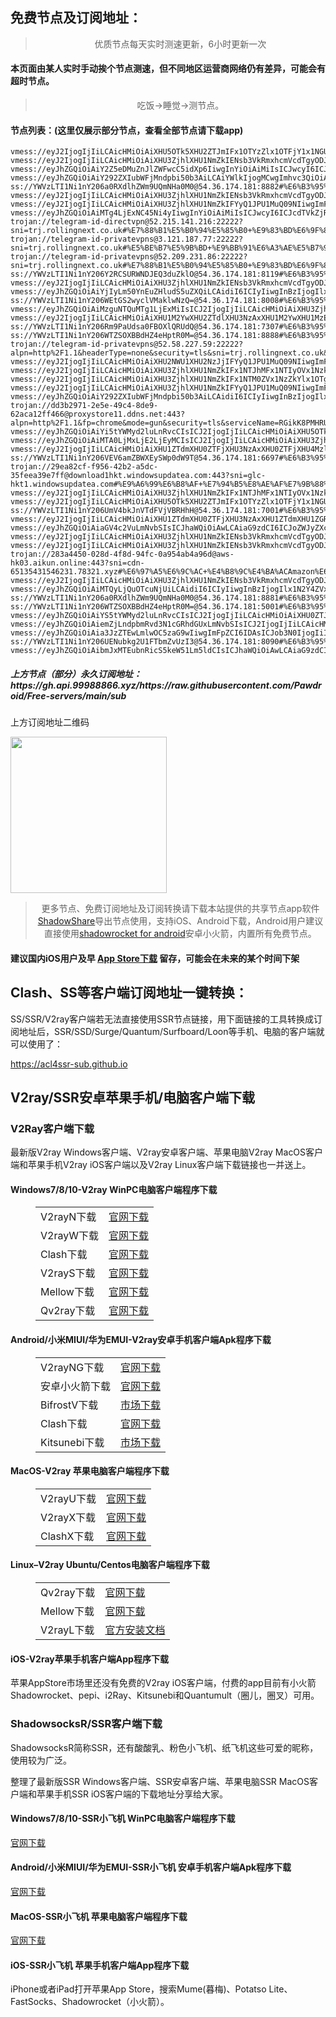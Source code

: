 
<h2>免费节点及订阅地址：</h2>
<blockquote>
<p style="text-align: center;">优质节点每天实时测速更新，6小时更新一次</p>
</blockquote>
<h4>本页面由某人实时手动挨个节点测速，但不同地区运营商网络仍有差异，可能会有超时节点。</h4>
<blockquote>
<p style="text-align: center;">吃饭->睡觉->测节点。</p>
</blockquote>
<h4>节点列表：(这里仅展示部分节点，查看全部节点请下载app)</h4>

```vmess://eyJ2IjogIjIiLCAicHMiOiAiXHU3ZjhlXHU1NmZkIENsb3VkRmxhcmVcdTgyODJcdTcwYjkiLCAiYWRkIjogIjE5OC40MS4yMjMuMjE1IiwgInBvcnQiOiA4MCwgImlkIjogIjJhNjgzYTU0LWYwOTgtNGQ5OC05MmZjLTc2MmI4NWQ5MDdiOSIsICJhaWQiOiAwLCAic2N5IjogImF1dG8iLCAibmV0IjogIndzIiwgImhvc3QiOiAic3Nyc3ViLnYwMDQuc3Nyc3ViLmNvbSIsICJwYXRoIjogIi9hcGkvdjMvZG93bmxvYWQuZ2V0RmlsZSIsICJ0bHMiOiAiIn0=
vmess://eyJ2IjogIjIiLCAicHMiOiAiXHU5OTk5XHU2ZTJmIFx1OTYzZlx1OTFjY1x1NGU5MSIsICJhZGQiOiAibmljZTIueG4tdzF5dThvLnh5eiIsICJwb3J0IjogIjgwIiwgInR5cGUiOiAibm9uZSIsICJpZCI6ICJhNTMxOWJhYS1lODQ2LTQzYzctOTFjMi1kNjdhMWUzMDdjOGIiLCAiYWlkIjogIjAiLCAibmV0IjogIndzIiwgInBhdGgiOiAiLyIsICJob3N0IjogImljdTIubWFjMndpbi50b3AiLCAidGxzIjogIiJ9
vmess://eyJ2IjogIjIiLCAicHMiOiAiXHU3ZjhlXHU1NmZkIENsb3VkRmxhcmVcdTgyODJcdTcwYjkiLCAiYWRkIjogIjEwNC4yMS40MC4xNjIiLCAicG9ydCI6IDQ0MywgImFpZCI6IDAsICJzY3kiOiAiYXV0byIsICJuZXQiOiAid3MiLCAidHlwZSI6ICJub25lIiwgInRscyI6ICJ0bHMiLCAiaWQiOiAiZDE5NmNjYzktZGI0Mi00NzVkLWE3ZTQtN2MyN2E2YTMyNmQxIiwgImhvc3QiOiAiYmUxLnh2MnJheS5uZXQiLCAicGF0aCI6ICIvdm1lc3MifQ==
vmess://eyJhZGQiOiAiY2Z5eDMuZnJlZWFwcC5idXp6IiwgInYiOiAiMiIsICJwcyI6ICJcdTdmOGVcdTU2ZmRcdTUyYTBcdTUyMjlcdTc5OGZcdTVjM2NcdTRlOWFcdTVkZGVcdTU3MjNcdTUxNGJcdTYyYzlcdTYyYzkgXHU4MTdlXHU4YmFmXHU0ZTkxIiwgInBvcnQiOiA4MCwgImlkIjogImE1MzE5YmFhLWU4NDYtNDNjNy05MWMyLWQ2N2ExZTMwN2M4YiIsICJhaWQiOiAiMCIsICJuZXQiOiAid3MiLCAidHlwZSI6ICIiLCAiaG9zdCI6ICJpY3UyLm1hYzJ3aW4udG9wIiwgInBhdGgiOiAiLyIsICJ0bHMiOiAiIn0=
vmess://eyJhZGQiOiAiY292ZXIubWFjMndpbi50b3AiLCAiYWlkIjogMCwgImhvc3QiOiAiaWN1Lm1hYzJ3aW4udG9wIiwgImlkIjogIjY1YWUzNWQxLTAxYjgtNDJlNC04MzczLTAwZDAxNjIzYzZlZCIsICJuZXQiOiAid3MiLCAicGF0aCI6ICIvIiwgInBvcnQiOiA4MDgwLCAicHMiOiAiXHU0ZTJkXHU1NmZkIFx1OTYzZlx1OTFjY1x1NGU5MSIsICJ0bHMiOiAiIiwgInR5cGUiOiAiYXV0byIsICJzZWN1cml0eSI6ICJhdXRvIiwgInNraXAtY2VydC12ZXJpZnkiOiB0cnVlLCAic25pIjogIiJ9
ss://YWVzLTI1Ni1nY206a0RXdlhZWm9UQmNHa0M0@54.36.174.181:8882#%E6%B3%95%E5%9B%BD+%E6%A0%BC%E6%8B%89%E6%B2%83%E5%88%A9%E8%AE%B7OVH%E6%95%B0%E6%8D%AE%E4%B8%AD%E5%BF%83
vmess://eyJ2IjogIjIiLCAicHMiOiAiXHU3ZjhlXHU1NmZkIENsb3VkRmxhcmVcdTgyODJcdTcwYjkiLCAiYWRkIjogInY0LmNmbm9kZS5ldS5vcmciLCAicG9ydCI6ICI4MCIsICJ0eXBlIjogIm5vbmUiLCAiaWQiOiAiOWVkYjVjNzctODgxOC00NzgwLTljZWYtZDgxYjdlMmQ5MzJiIiwgImFpZCI6ICIwIiwgIm5ldCI6ICJ3cyIsICJwYXRoIjogIi8iLCAiaG9zdCI6ICJ1c3l4LjY1MTU2OC54eXoiLCAidGxzIjogIiJ9
vmess://eyJ2IjogIjIiLCAicHMiOiAiXHU3ZjhlXHU1NmZkIFYyQ1JPU1MuQ09NIiwgImFkZCI6ICIxNDYuMTkwLjg1LjkzIiwgInBvcnQiOiAiMjU1OTYiLCAiYWlkIjogMCwgInNjeSI6ICJhdXRvIiwgIm5ldCI6ICJ3cyIsICJ0eXBlIjogIm5vbmUiLCAidGxzIjogIiIsICJpZCI6ICJhMjEwYWRiOC1lMjYyLTQ5NWYtY2RlOS1kZDdiNmI0OGQ0YWEiLCAic25pIjogIiIsICJob3N0IjogIm1lZGlhLWV4cDEubGljZG4uY29tIiwgInBhdGgiOiAiL2h5amZnYmRoayJ9
vmess://eyJhZGQiOiAiMTg4LjExNC45Ni4yIiwgInYiOiAiMiIsICJwcyI6ICJcdTVkZjRcdTg5N2ZcdTU3MjNcdTRmZGRcdTdmNTcgQ2xvdWRGbGFyZVx1ODI4Mlx1NzBiOSIsICJwb3J0IjogNDQzLCAiaWQiOiAiMDNmY2M2MTgtYjkzZC02Nzk2LTZhZWQtOGEzOGM5NzVkNTgxIiwgImFpZCI6ICIxIiwgIm5ldCI6ICJ3cyIsICJ0eXBlIjogIiIsICJob3N0IjogIm9waGVsaWEubW9tIiwgInBhdGgiOiAibGlua3Z3cyIsICJ0bHMiOiAidGxzIn0=
trojan://telegram-id-directvpn@52.215.141.216:22222?sni=trj.rollingnext.co.uk#%E7%88%B1%E5%B0%94%E5%85%B0+%E9%83%BD%E6%9F%8F%E6%9E%97Amazon%E6%95%B0%E6%8D%AE%E4%B8%AD%E5%BF%83
trojan://telegram-id-privatevpns@3.121.187.77:22222?sni=trj.rollingnext.co.uk#%E5%BE%B7%E5%9B%BD+%E9%BB%91%E6%A3%AE%E5%B7%9E%E6%B3%95%E5%85%B0%E5%85%8B%E7%A6%8FAMazon%E6%95%B0%E6%8D%AE%E4%B8%AD%E5%BF%83
trojan://telegram-id-privatevpns@52.209.231.86:22222?sni=trj.rollingnext.co.uk#%E7%88%B1%E5%B0%94%E5%85%B0+%E9%83%BD%E6%9F%8F%E6%9E%97Amazon%E6%95%B0%E6%8D%AE%E4%B8%AD%E5%BF%83
ss://YWVzLTI1Ni1nY206Y2RCSURWNDJEQ3duZklO@54.36.174.181:8119#%E6%B3%95%E5%9B%BD+%E6%A0%BC%E6%8B%89%E6%B2%83%E5%88%A9%E8%AE%B7OVH%E6%95%B0%E6%8D%AE%E4%B8%AD%E5%BF%83
vmess://eyJ2IjogIjIiLCAicHMiOiAiXHU3ZjhlXHU1NmZkIENsb3VkRmxhcmVcdTgyODJcdTcwYjkiLCAiYWRkIjogInNpbmdhcG9yZS5jb20iLCAicG9ydCI6ICI4MCIsICJ0eXBlIjogIm5vbmUiLCAiaWQiOiAiMmE2ODNhNTQtZjA5OC00ZDk4LTkyZmMtNzYyYjg1ZDkwN2I5IiwgImFpZCI6ICIwIiwgIm5ldCI6ICJ3cyIsICJwYXRoIjogIi9hcGkvdjMvZG93bmxvYWQuZ2V0RmlsZSIsICJob3N0IjogInNzcnN1Yi52MDA1LnNzcnN1Yi5jb20iLCAidGxzIjogIiJ9
vmess://eyJhZGQiOiAiYjIyLm50YnEuZHludS5uZXQiLCAidiI6ICIyIiwgInBzIjogIlx1NTNmMFx1NmU3ZVx1NzcwMVx1NjViMFx1NTMxN1x1NWUwMiBcdTRlMmRcdTUzNGVcdTc1MzVcdTRmZTEiLCAicG9ydCI6IDQ0MywgImlkIjogIjQ3MjdhZDBhLTRiNTItNGIwMS1iYjM2LThiNDNlZjE1ZDExYyIsICJhaWQiOiAiMCIsICJuZXQiOiAid3MiLCAidHlwZSI6ICIiLCAiaG9zdCI6ICJiMjIubnRicS5keW51Lm5ldCIsICJwYXRoIjogIi9iMjIiLCAidGxzIjogInRscyJ9
ss://YWVzLTI1Ni1nY206WEtGS2wyclVMaklwNzQ=@54.36.174.181:8008#%E6%B3%95%E5%9B%BD+%E6%A0%BC%E6%8B%89%E6%B2%83%E5%88%A9%E8%AE%B7OVH%E6%95%B0%E6%8D%AE%E4%B8%AD%E5%BF%83
vmess://eyJhZGQiOiAiMzguNTQuMTg1LjExMiIsICJ2IjogIjIiLCAicHMiOiAiXHU3ZjhlXHU1NmZkIFx1NTM0ZVx1NzZkYlx1OTg3ZkNvZ2VudFx1OTAxYVx1NGZlMVx1NTE2Y1x1NTNmOCIsICJwb3J0IjogMzAwMDAsICJpZCI6ICI0MTgwNDhhZi1hMjkzLTRiOTktOWIwYy05OGNhMzU4MGRkMjQiLCAiYWlkIjogIjY0IiwgIm5ldCI6ICJ3cyIsICJ0eXBlIjogIiIsICJob3N0IjogInd3dy43MzY2NDk5OS54eXoiLCAicGF0aCI6ICIvcGF0aC8xNzAxMDkxMTMzNDA5IiwgInRscyI6ICJ0bHMifQ==
vmess://eyJ2IjogIjIiLCAicHMiOiAiXHU1M2YwXHU2ZTdlXHU3NzAxXHU1M2YwXHU1MzE3XHU1ZTAyIFx1NGUyZFx1NTM0ZVx1NzUzNVx1NGZlMSIsICJhZGQiOiAiYjIxLm50YnEuZHludS5uZXQiLCAicG9ydCI6ICI0NDMiLCAiYWlkIjogMCwgInNjeSI6ICJhdXRvIiwgIm5ldCI6ICJ3cyIsICJ0eXBlIjogIm5vbmUiLCAidGxzIjogInRscyIsICJpZCI6ICI0NzI3YWQwYS00YjUyLTRiMDEtYmIzNi04YjQzZWYxNWQxMWMiLCAic25pIjogIiIsICJob3N0IjogIiIsICJwYXRoIjogIi9iMjEifQ==
ss://YWVzLTI1Ni1nY206Rm9PaUdsa0FBOXlQRUdQ@54.36.174.181:7307#%E6%B3%95%E5%9B%BD+%E6%A0%BC%E6%8B%89%E6%B2%83%E5%88%A9%E8%AE%B7OVH%E6%95%B0%E6%8D%AE%E4%B8%AD%E5%BF%83
ss://YWVzLTI1Ni1nY206WTZSOXBBdHZ4eHptR0M=@54.36.174.181:8888#%E6%B3%95%E5%9B%BD+%E6%A0%BC%E6%8B%89%E6%B2%83%E5%88%A9%E8%AE%B7OVH%E6%95%B0%E6%8D%AE%E4%B8%AD%E5%BF%83
trojan://telegram-id-privatevpns@52.58.227.59:22222?alpn=http%2F1.1&headerType=none&security=tls&sni=trj.rollingnext.co.uk&type=tcp#%E5%BE%B7%E5%9B%BD+%E9%BB%91%E6%A3%AE%E5%B7%9E%E6%B3%95%E5%85%B0%E5%85%8B%E7%A6%8FAmazon%E6%95%B0%E6%8D%AE%E4%B8%AD%E5%BF%83
vmess://eyJ2IjogIjIiLCAicHMiOiAiXHU2NWU1XHU2NzJjIFYyQ1JPU1MuQ09NIiwgImFkZCI6ICJrcnNlMTAuaXA4LnNob3AiLCAicG9ydCI6ICIyNTM2MSIsICJ0eXBlIjogImF1dG8iLCAiaWQiOiAiYTVkZTVlYjMtNTc2MC00ODhhLTkyMTEtZTVmYmQ5Mzg4OTA1IiwgImFpZCI6ICIwIiwgIm5ldCI6ICJ0Y3AiLCAicGF0aCI6ICIvIiwgImhvc3QiOiAia3JzZTEwLmlwOC5zaG9wIiwgInRscyI6ICIifQ==
vmess://eyJ2IjogIjIiLCAicHMiOiAiXHU3ZjhlXHU1NmZkIFx1NTJhMFx1NTIyOVx1Nzk4Zlx1NWMzY1x1NGU5YVx1NWRkZVx1NTcyM1x1NTE0Ylx1NjJjOVx1NjJjOVx1OTYzZlx1OTFjY1x1NGU5MSIsICJhZGQiOiAiNDcuMjU0LjEyMS42OCIsICJwb3J0IjogIjgwIiwgImlkIjogImM3NzhmYzhkLWNlMmYtNGNkMy1hOTQ5LTFiOTkwOTFjNDFkYSIsICJhaWQiOiAiMCIsICJzY3kiOiAiYXV0byIsICJuZXQiOiAid3MiLCAidHlwZSI6ICJub25lIiwgImhvc3QiOiAiIiwgInBhdGgiOiAiL09GZ2xiY1dROFAzZEpVQTd5ZiIsICJ0bHMiOiAiIiwgInNuaSI6ICIiLCAiYWxwbiI6ICIifQ==
vmess://eyJ2IjogIjIiLCAicHMiOiAiXHU3ZjhlXHU1NmZkIFx1NTM0ZVx1NzZkYlx1OTg3ZkNvZ2VudFx1OTAxYVx1NGZlMVx1NTE2Y1x1NTNmOCIsICJhZGQiOiAiMzguNTQuMTg1LjExMSIsICJwb3J0IjogIjMwMDAwIiwgInR5cGUiOiAibm9uZSIsICJpZCI6ICI0MTgwNDhhZi1hMjkzLTRiOTktOWIwYy05OGNhMzU4MGRkMjQiLCAiYWlkIjogIjY0IiwgIm5ldCI6ICJ3cyIsICJwYXRoIjogIi9wYXRoLzE3MDA2NTc2MjUxODEiLCAiaG9zdCI6ICJ3d3cuNzM2NjQ5OTkueHl6IiwgInRscyI6ICJ0bHMifQ==
vmess://eyJ2IjogIjIiLCAicHMiOiAiXHU3ZjhlXHU1NmZkIFYyQ1JPU1MuQ09NIiwgImFkZCI6ICJoZXhzZW4uY29tIiwgInBvcnQiOiA0NDMsICJhaWQiOiAwLCAic2N5IjogImF1dG8iLCAibmV0IjogIndzIiwgInR5cGUiOiAibm9uZSIsICJ0bHMiOiAidGxzIiwgImlkIjogImRlMDRhZGQ5LTVjNjgtOGJhYi05NTBjLTA4Y2Q1MzIwZGYxOCIsICJzbmkiOiAiIiwgImhvc3QiOiAiaGVicmV3LXN0cmV0Y2gtdGVzdGltb25pYWxzLWF0aGxldGVzLnRyeWNsb3VkZmxhcmUuY29tIiwgInBhdGgiOiAiL2FyZ28tdm1lc3M/ZWQ9MjA0OCJ9
vmess://eyJhZGQiOiAiY292ZXIubWFjMndpbi50b3AiLCAidiI6ICIyIiwgInBzIjogIlx1OTk5OVx1NmUyZiBcdTk2M2ZcdTkxY2NcdTRlOTEiLCAicG9ydCI6IDgwODAsICJpZCI6ICI2NWFlMzVkMS0wMWI4LTQyZTQtODM3My0wMGQwMTYyM2M2ZWQiLCAiYWlkIjogIjAiLCAibmV0IjogIndzIiwgInR5cGUiOiAiIiwgImhvc3QiOiAiaWN1Lm1hYzJ3aW4udG9wIiwgInBhdGgiOiAiLyIsICJ0bHMiOiAiIn0=
trojan://dd3b2971-2e5e-49c4-8de9-62aca12ff466@proxystore11.ddns.net:443?alpn=http%2F1.1&fp=chrome&mode=gun&security=tls&serviceName=RGikK8PMHRUZX8MrGWVN1ct9nq&sni=cdn.miladfaryad.cf&type=grpc#%E7%BE%8E%E5%9B%BD+CloudFlare%E8%8A%82%E7%82%B9
vmess://eyJhZGQiOiAiYi5tYWMyd2luLnRvcCIsICJ2IjogIjIiLCAicHMiOiAiXHU5OTk5XHU2ZTJmIFx1OTYzZlx1OTFjY1x1NGU5MSIsICJwb3J0IjogODA4MCwgImlkIjogIjY1YWUzNWQxLTAxYjgtNDJlNC04MzczLTAwZDAxNjIzYzZlZCIsICJhaWQiOiAiMCIsICJuZXQiOiAid3MiLCAidHlwZSI6ICIiLCAiaG9zdCI6ICJpY3UubWFjMndpbi50b3AiLCAicGF0aCI6ICIvIiwgInRscyI6ICIifQ==
vmess://eyJhZGQiOiAiMTA0LjMxLjE2LjEyMCIsICJ2IjogIjIiLCAicHMiOiAiXHU3ZjhlXHU1NmZkIFYyQ1JPU1MuQ09NIiwgInBvcnQiOiA4NDQzLCAiaWQiOiAiMWNlYzFlYmMtYjQ4OS00NzY5LWYyZDktZTA3OWI1ODMyYTYwIiwgImFpZCI6ICIwIiwgIm5ldCI6ICJ3cyIsICJ0eXBlIjogIiIsICJob3N0IjogImNsb3VkY29uZWFhYS5nb3Jnb3JjaGlja2VuLm9uZSIsICJwYXRoIjogIi9jbG91ZGNvbmVhYWEiLCAidGxzIjogInRscyJ9
vmess://eyJ2IjogIjIiLCAicHMiOiAiXHU1ZTdmXHU0ZTFjXHU3NzAxXHU0ZTFjXHU4MzllXHU1ZTAyIFx1NzlmYlx1NTJhOCIsICJhZGQiOiAiMTgzLjIzMi4yMzguNzciLCAicG9ydCI6ICIzNTA0IiwgImlkIjogImFiNTM3MTk1LWI3NGMtM2RmNS1hM2ExLWQ1MDQzNDVlODBiYiIsICJhaWQiOiAiMCIsICJzY3kiOiAiYXV0byIsICJuZXQiOiAidGNwIiwgInR5cGUiOiAibm9uZSIsICJob3N0IjogIiIsICJwYXRoIjogIiIsICJ0bHMiOiAiIiwgInNuaSI6ICIiLCAiYWxwbiI6ICIifQ==
ss://YWVzLTI1Ni1nY206VEV6amZBWXEySWp0dW9T@54.36.174.181:6697#%E6%B3%95%E5%9B%BD+%E6%A0%BC%E6%8B%89%E6%B2%83%E5%88%A9%E8%AE%B7OVH%E6%95%B0%E6%8D%AE%E4%B8%AD%E5%BF%83
trojan://29ea82cf-f956-42b2-a5dc-35feea39e7ff@download1hkt.windowsupdatea.com:443?sni=glc-hkt1.windowsupdatea.com#%E9%A6%99%E6%B8%AF+%E7%94%B5%E8%AE%AF%E7%9B%88%E7%A7%91%E6%9C%89%E9%99%90%E5%85%AC%E5%8F%B8
vmess://eyJ2IjogIjIiLCAicHMiOiAiXHU3ZjhlXHU1NmZkIFx1NTJhMFx1NTIyOVx1Nzk4Zlx1NWMzY1x1NGU5YVx1NWRkZVx1NTcyM1x1NTE0Ylx1NjJjOVx1NjJjOVx1OTYzZlx1OTFjY1x1NGU5MSIsICJhZGQiOiAiNDcuODkuMjI5LjIwMSIsICJwb3J0IjogODAsICJhaWQiOiAwLCAic2N5IjogImF1dG8iLCAibmV0IjogIndzIiwgInR5cGUiOiAibm9uZSIsICJ0bHMiOiAiIiwgImlkIjogIjBkY2U4YjdlLTQxODktNDI3Yi05NWI3LTkzZmM1NWQyNTExNSIsICJzbmkiOiAiIiwgImhvc3QiOiAiIiwgInBhdGgiOiAiL1B4Y1lsRElIdHYzR3RzQmZobTFBYWF5SVYifQ==
vmess://eyJ2IjogIjIiLCAicHMiOiAiXHU5OTk5XHU2ZTJmIFx1OTYzZlx1OTFjY1x1NGU5MSIsICJhZGQiOiAiY20zLnhuLXcxeXU4by54eXoiLCAicG9ydCI6ICI4MCIsICJhaWQiOiAwLCAic2N5IjogImF1dG8iLCAibmV0IjogIndzIiwgInR5cGUiOiAibm9uZSIsICJ0bHMiOiAiIiwgImlkIjogImU3NTllYWRjLThlNzEtNDdiMC04NzRlLTg3MWUzZDhkYzMxZSIsICJzbmkiOiAiIiwgImhvc3QiOiAiaWN1My5tYWMyd2luLnRvcCIsICJwYXRoIjogIi8ifQ==
ss://YWVzLTI1Ni1nY206UmV4bkJnVTdFVjVBRHhH@54.36.174.181:7001#%E6%B3%95%E5%9B%BD+%E6%A0%BC%E6%8B%89%E6%B2%83%E5%88%A9%E8%AE%B7OVH%E6%95%B0%E6%8D%AE%E4%B8%AD%E5%BF%83
vmess://eyJ2IjogIjIiLCAicHMiOiAiXHU1ZTdmXHU0ZTFjXHU3NzAxXHU1ZTdmXHU1ZGRlXHU1ZTAyIFx1NzlmYlx1NTJhOCIsICJhZGQiOiAiMTgzLjIzMy4xODcuMjE0IiwgInBvcnQiOiAiNTA5NjUiLCAiaWQiOiAiNDE4MDQ4YWYtYTI5My00Yjk5LTliMGMtOThjYTM1ODBkZDI0IiwgImFpZCI6ICI2NCIsICJzY3kiOiAiYXV0byIsICJuZXQiOiAidGNwIiwgInR5cGUiOiAibm9uZSIsICJob3N0IjogIiIsICJwYXRoIjogIiIsICJ0bHMiOiAiIiwgInNuaSI6ICIiLCAiYWxwbiI6ICIifQ==
vmess://eyJhZGQiOiAiaGV4c2VuLmNvbSIsICJhaWQiOiAwLCAiaG9zdCI6ICJoZWJyZXctc3RyZXRjaC10ZXN0aW1vbmlhbHMtYXRobGV0ZXMudHJ5Y2xvdWRmbGFyZS5jb20iLCAiaWQiOiAiZGUwNGFkZDktNWM2OC04YmFiLTk1MGMtMDhjZDUzMjBkZjE4IiwgIm5ldCI6ICJ3cyIsICJwYXRoIjogIi9hcmdvLXZtZXNzP2VkPTIwNDgiLCAicG9ydCI6IDQ0MywgInBzIjogIlx1N2Y4ZVx1NTZmZCBWMkNST1NTLkNPTSIsICJ0bHMiOiAidGxzIiwgInR5cGUiOiAiYXV0byIsICJzZWN1cml0eSI6ICJhdXRvIiwgInNraXAtY2VydC12ZXJpZnkiOiB0cnVlLCAic25pIjogIiJ9
vmess://eyJ2IjogIjIiLCAicHMiOiAiXHU3ZjhlXHU1NmZkIENsb3VkRmxhcmVcdTgyODJcdTcwYjkiLCAiYWRkIjogImNwMi5jb2xhY2xvdWQuc2l0ZSIsICJwb3J0IjogMjA4NiwgImFpZCI6IDAsICJzY3kiOiAiYXV0byIsICJuZXQiOiAid3MiLCAidHlwZSI6ICJub25lIiwgInRscyI6ICIiLCAiaWQiOiAiYmFmODMxODEtNDYzMy00NzQ5LTllNDUtMTRlZGRlN2VmNDYyIiwgImhvc3QiOiAiY2YtbmxzLmNvbGFjbG91ZC5zaXRlIiwgInBhdGgiOiAiL3Nzc2RkZCJ9
vmess://eyJ2IjogIjIiLCAicHMiOiAiXHU3ZjhlXHU1NmZkIENsb3VkRmxhcmVcdTgyODJcdTcwYjkiLCAiYWRkIjogInpmYy53aW5kb3dzdXBkYXRlMS5jb20iLCAicG9ydCI6ICI4MDgwIiwgImlkIjogIjllZGI1Yzc3LTg4MTgtNDc4MC05Y2VmLWQ4MWI3ZTJkOTMyYiIsICJhaWQiOiAiMCIsICJzY3kiOiAiYXV0byIsICJuZXQiOiAid3MiLCAidHlwZSI6ICJub25lIiwgImhvc3QiOiAia3J5eC42NTE1NjgueHl6IiwgInBhdGgiOiAiLyIsICJ0bHMiOiAiIiwgInNuaSI6ICIifQ==
trojan://283a4450-028d-4f8d-94fc-0a954ab4a96d@aws-hk03.aikun.online:443?sni=cdn-65135431546231.78321.xyz#%E6%97%A5%E6%9C%AC+%E4%B8%9C%E4%BA%ACAmazon%E6%95%B0%E6%8D%AE%E4%B8%AD%E5%BF%83
vmess://eyJ2IjogIjIiLCAicHMiOiAiXHU3ZjhlXHU1NmZkIENsb3VkRmxhcmVcdTgyODJcdTcwYjkiLCAiYWRkIjogImh5dHJvbi5pbyIsICJwb3J0IjogIjgwODAiLCAidHlwZSI6ICJub25lIiwgImlkIjogIjAxMGMyNjVmLTU0NTUtNDE0MS1jYTIzLTRkNjkzNTdkZWQwZCIsICJhaWQiOiAiMCIsICJuZXQiOiAid3MiLCAicGF0aCI6ICIvIiwgImhvc3QiOiAiYWt0dy5kYW96aGFuZy5sb3ZlIiwgInRscyI6ICIifQ==
vmess://eyJhZGQiOiAiMTQyLjQuOTcuNjUiLCAidiI6ICIyIiwgInBzIjogIlx1N2Y4ZVx1NTZmZCBcdTUyYTBcdTUyMjlcdTc5OGZcdTVjM2NcdTRlOWFcdTVkZGVcdTU3MjNcdTRmNTVcdTU4NWVQRUcgVEVDSCIsICJwb3J0IjogMzAwMDAsICJpZCI6ICI0MTgwNDhhZi1hMjkzLTRiOTktOWIwYy05OGNhMzU4MGRkMjQiLCAiYWlkIjogIjY0IiwgIm5ldCI6ICJ3cyIsICJ0eXBlIjogIiIsICJob3N0IjogInd3dy4zOTgzODI2Ni54eXoiLCAicGF0aCI6ICIvcGF0aC8xNjk5NjI0NzIzMjEzIiwgInRscyI6ICJ0bHMiLCAic25pIjogIiIsICJhbHBuIjogIiIsICJmcCI6ICIiLCAic2N5IjogIiJ9
ss://YWVzLTI1Ni1nY206a0RXdlhZWm9UQmNHa0M0@54.36.174.181:8881#%E6%B3%95%E5%9B%BD+%E6%A0%BC%E6%8B%89%E6%B2%83%E5%88%A9%E8%AE%B7OVH%E6%95%B0%E6%8D%AE%E4%B8%AD%E5%BF%83
ss://YWVzLTI1Ni1nY206WTZSOXBBdHZ4eHptR0M=@54.36.174.181:5001#%E6%B3%95%E5%9B%BD+%E6%A0%BC%E6%8B%89%E6%B2%83%E5%88%A9%E8%AE%B7OVH%E6%95%B0%E6%8D%AE%E4%B8%AD%E5%BF%83
vmess://eyJhZGQiOiAiYS5tYWMyd2luLnRvcCIsICJ2IjogIjIiLCAicHMiOiAiXHU0ZTJkXHU1NmZkIFx1OTYzZlx1OTFjY1x1NGU5MSIsICJwb3J0IjogODA4MCwgImlkIjogIjY1YWUzNWQxLTAxYjgtNDJlNC04MzczLTAwZDAxNjIzYzZlZCIsICJhaWQiOiAiMCIsICJuZXQiOiAid3MiLCAidHlwZSI6ICIiLCAiaG9zdCI6ICJpY3UubWFjMndpbi50b3AiLCAicGF0aCI6ICIvIiwgInRscyI6ICIifQ==
vmess://eyJhZGQiOiAiemZjLndpbmRvd3N1cGRhdGUxLmNvbSIsICJ2IjogIjIiLCAicHMiOiAiXHU3ZjhlXHU1NmZkIENsb3VkRmxhcmVcdTgyODJcdTcwYjkiLCAicG9ydCI6IDgwODAsICJpZCI6ICI5ZWRiNWM3Ny04ODE4LTQ3ODAtOWNlZi1kODFiN2UyZDkzMmIiLCAiYWlkIjogIjAiLCAibmV0IjogIndzIiwgInR5cGUiOiAiIiwgImhvc3QiOiAia3J5eC42NTE1NjgueHl6IiwgInBhdGgiOiAiLyIsICJ0bHMiOiAiIn0=
vmess://eyJhZGQiOiAia3JzZTEwLmlwOC5zaG9wIiwgImFpZCI6IDAsICJob3N0IjogIiIsICJpZCI6ICJhNWRlNWViMy01NzYwLTQ4OGEtOTIxMS1lNWZiZDkzODg5MDUiLCAibmV0IjogInRjcCIsICJwYXRoIjogIiIsICJwb3J0IjogMjUzNjEsICJwcyI6ICJcdTY1ZTVcdTY3MmMgVjJDUk9TUy5DT00iLCAidGxzIjogIiIsICJ0eXBlIjogImF1dG8iLCAic2VjdXJpdHkiOiAiYXV0byIsICJza2lwLWNlcnQtdmVyaWZ5IjogdHJ1ZSwgInNuaSI6ICIifQ==
ss://YWVzLTI1Ni1nY206UENubkg2U1FTbmZvUzI3@54.36.174.181:8090#%E6%B3%95%E5%9B%BD+%E6%A0%BC%E6%8B%89%E6%B2%83%E5%88%A9%E8%AE%B7OVH%E6%95%B0%E6%8D%AE%E4%B8%AD%E5%BF%83
vmess://eyJhZGQiOiAibmJxMTEubnRicS5keW51Lm5ldCIsICJhaWQiOiAwLCAiaG9zdCI6ICJuYnExMS5udGJxLmR5bnUubmV0IiwgImlkIjogIjQ3MjdhZDBhLTRiNTItNGIwMS1iYjM2LThiNDNlZjE1ZDExYyIsICJuZXQiOiAid3MiLCAicGF0aCI6ICIvYjExIiwgInBvcnQiOiA0NDMsICJwcyI6ICJcdTUzZjBcdTZlN2VcdTc3MDEgXHU0ZTJkXHU1MzRlXHU3NTM1XHU0ZmUxKEhpTmV0KVx1NjU3MFx1NjM2ZVx1NGUyZFx1NWZjMyIsICJ0bHMiOiAidGxzIiwgInR5cGUiOiAiYXV0byIsICJzZWN1cml0eSI6ICJhdXRvIiwgInNraXAtY2VydC12ZXJpZnkiOiB0cnVlLCAic25pIjogIiJ9
```
<h5>上方节点（部分）永久订阅地址：https://gh.api.99988866.xyz/https://raw.githubusercontent.com/Pawdroid/Free-servers/main/sub</h5>
<p>上方订阅地址二维码</p>
<img src='https://raw.githubusercontent.com/Pawdroid/Free-servers/main/sub.png' width=250 height=250>
<blockquote style='text-align: center;'>更多节点、免费订阅地址及订阅转换请下载本站提供的共享节点app软件<a href='https://shadowsharing.com'>ShadowShare</a>导出节点使用，支持iOS、Android下载，Android用户建议直接使用<a href='https://github.com/Pawdroid/shadowrocket_for_android'>shadowrocket for android</a>安卓小火箭，内置所有免费节点。</blockquote>
<h4>建议国内iOS用户及早 <a href='https://apps.apple.com/cn/app/shadowshare/id1612647259'>App Store下载</a> 留存，可能会在未来的某个时间下架</h4>

<div class="nv-content-wrap entry-content">
<h2>Clash、SS等客户端订阅地址一键转换：</h2>
<p>SS/SSR/V2ray客户端若无法直接使用SSR节点链接，用下面链接的工具转换成订阅地址后，SSR/SSD/Surge/Quantum/Surfboard/Loon等手机、电脑的客户端就可以使用了：</p>
<p><a href="https://acl4ssr-sub.github.io" target="_blank" rel="noreferrer noopener nofollow">https://acl4ssr-sub.github.io</a></p>
<h2>V2ray/SSR安卓苹果手机/电脑客户端下载</h2>
<h3>V2Ray客户端下载</h3>
<p>最新版V2ray Windows客户端、V2ray安卓客户端、苹果电脑V2ray MacOS客户端和苹果手机V2ray iOS客户端以及V2ray Linux客户端下载链接也一并送上。</p>
<h4>Windows7/8/10-<strong>V2ray WinPC电脑客户端</strong>程序下载</h4>
<figure class="wp-block-table alignwide is-style-stripes"><table><tbody><tr><td>V2rayN下载</td><td><a href="https://github.com/2dust/v2rayN/releases" target="_blank" rel="noreferrer noopener">官网下载</a></td></tr><tr><td>V2rayW下载</td><td><a href="https://github.com/Cenmrev/V2RayW/releases" target="_blank" rel="noreferrer noopener">官网下载</a></td></tr><tr><td>Clash下载</td><td><a href="https://github.com/Fndroid/clash_for_windows_pkg/releases" target="_blank" rel="noreferrer noopener">官网下载</a></td></tr><tr><td>V2rayS下载</td><td><a href="https://github.com/Shinlor/V2RayS/releases" target="_blank" rel="noreferrer noopener">官网下载</a></td></tr><tr><td>Mellow下载</td><td><a href="https://github.com/mellow-io/mellow/releases" target="_blank" rel="noreferrer noopener">官网下载</a></td></tr><tr><td>Qv2ray下载</td><td><a href="https://github.com/Qv2ray/Qv2ray" target="_blank" rel="noreferrer noopener">官网下载</a></td></tr></tbody></table></figure>
<h4><strong>Android/小米MIUI/华为EMUI-V2ray安卓手机客户端</strong>Apk程序下载</h4>
<figure class="wp-block-table alignwide is-style-stripes"><table><tbody><tr><td>V2rayNG下载</td><td><a href="https://github.com/2dust/v2rayNG/releases" target="_blank" rel="noreferrer noopener">官网下载</a></td></tr><tr><td>安卓小火箭下载</td><td><a href="https://github.com/Pawdroid/shadowrocket_for_android/releases" target="_blank" rel="noreferrer noopener">官网下载</a></td></tr><tr><td>BifrostV下载</td><td><a rel="noreferrer noopener" href="https://www.appsapk.com/downloading/latest/com.github.dawndiy.bifrostv-0.6.8.apk" target="_blank">市场下载</a></td></tr><tr><td>Clash下载</td><td><a href="https://github.com/Kr328/ClashForAndroid/releases" target="_blank" rel="noreferrer noopener">官网下载</a></td></tr><tr><td>Kitsunebi下载</td><td><a rel="noreferrer noopener" href="https://apkpure.com/kitsunebi/fun.kitsunebi.kitsunebi4android" target="_blank">市场下载</a></td></tr></tbody></table></figure>
<h4><strong>MacOS-V2ray <strong>苹果电脑</strong>客户端</strong>程序下载</h4>
<figure class="wp-block-table alignwide is-style-stripes"><table><tbody><tr><td>V2rayU下载</td><td><a href="https://github.com/yanue/V2rayU/releases" target="_blank" rel="noreferrer noopener">官网下载</a></td></tr><tr><td>V2rayX下载</td><td><a href="https://github.com/Cenmrev/V2RayX/releases" target="_blank" rel="noreferrer noopener">官网下载</a></td></tr><tr><td>ClashX下载</td><td><a href="https://github.com/yichengchen/clashX/releases" target="_blank" rel="noreferrer noopener">官网下载</a></td></tr></tbody></table></figure>
<h4><strong>Linux</strong>–<strong>V2ray Ubuntu/Centos电脑客户端</strong>程序下载</h4>
<figure class="wp-block-table alignwide is-style-stripes"><table><tbody><tr><td>Qv2ray下载</td><td><a href="https://github.com/Qv2ray/Qv2ray" target="_blank" rel="noreferrer noopener">官网下载</a></td></tr><tr><td>Mellow下载</td><td><a href="https://github.com/mellow-io/mellow/releases" target="_blank" rel="noreferrer noopener">官网下载</a></td></tr><tr><td>V2rayL下载</td><td><a rel="noreferrer noopener" href="https://github.com/jiangxufeng/v2rayL" target="_blank">官方安装文档</a></td></tr></tbody></table></figure>
<h4>iOS-<strong>V2ray苹果<strong>手机客户端</strong>App程序</strong>下载</h4>
<p>苹果AppStore市场里还没有免费的V2ray iOS客户端，付费的app目前有小火箭Shadowrocket、pepi、i2Ray、Kitsunebi和Quantumult（圈儿，圈叉）可用。</p>
<h3>ShadowsocksR/SSR客户端下载</h3>
<p>ShadowsocksR简称SSR，还有酸酸乳、粉色小飞机、纸飞机这些可爱的昵称，使用较为广泛。</p>
<p>整理了最新版SSR Windows客户端、SSR安卓客户端、苹果电脑SSR MacOS客户端和苹果手机SSR iOS客户端的下载地址分享给大家。</p>
<h4><strong>Windows7/8/10-<strong>SSR小飞机 WinPC电脑客户端</strong>程序下载</strong></h4>
<p><a rel="noreferrer noopener" href="https://github.com/shadowsocksrr/shadowsocksr-csharp/releases" target="_blank">官网下载</a></p>
<h4><strong><strong>Android/小米MIUI/华为EMUI-SSR小飞机 安卓手机客户端</strong>Apk程序下载</strong></h4>
<p><a rel="noreferrer noopener" href="https://github.com/shadowsocksrr/shadowsocksr-android/releases" target="_blank">官网下载</a></p>
<h4><strong><strong>MacOS-SSR小飞机 苹果电脑客户端</strong>程序下载</strong></h4>
<p><a href="https://github.com/qinyuhang/ShadowsocksX-NG-R/releases" target="_blank" rel="noreferrer noopener">官网下载</a></p>
<h4><strong>iOS-<strong>SSR小飞机 苹果手机客户端App程序</strong></strong>下载</h4>
<p>iPhone或者iPad打开苹果App Store，搜索Mume(暮梅)、Potatso Lite、FastSocks、Shadowrocket（小火箭）。</p>
